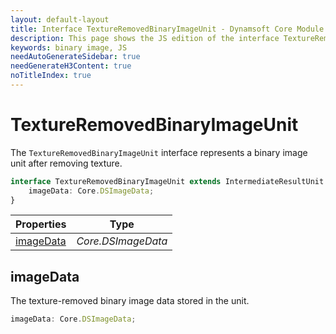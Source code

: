 ```yaml
---
layout: default-layout
title: Interface TextureRemovedBinaryImageUnit - Dynamsoft Core Module JS Edition API Reference
description: This page shows the JS edition of the interface TextureRemovedBinaryImageUnit in Dynamsoft Core Module.
keywords: binary image, JS
needAutoGenerateSidebar: true
needGenerateH3Content: true
noTitleIndex: true
---
```


# TextureRemovedBinaryImageUnit

The `TextureRemovedBinaryImageUnit` interface represents a binary image unit after removing texture.

```typescript
interface TextureRemovedBinaryImageUnit extends IntermediateResultUnit {
    imageData: Core.DSImageData;
} 
```

| Properties               | Type |
|----------------------|-------------|
| [imageData](#imagedata) | *Core.DSImageData* |

## imageData

The texture-removed binary image data stored in the unit.

```typescript
imageData: Core.DSImageData;
```